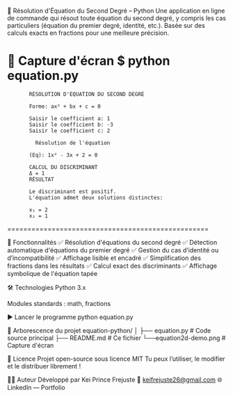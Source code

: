 🧮 Résolution d'Équation du Second Degré – Python
Une application en ligne de commande qui résout toute équation du second degré, y compris les cas particuliers (équation du premier degré, identité, etc.).
Basée sur des calculs exacts en fractions pour une meilleure précision.

📸 Capture d'écran
$ python equation.py
==================================================
           RÉSOLUTION D'ÉQUATION DU SECOND DEGRÉ    

           Forme: ax² + bx + c = 0

           Saisir le coefficient a: 1
           Saisir le coefficient b: -3
           Saisir le coefficient c: 2

             Résolution de l'équation   

           (Eq): 1x² - 3x + 2 = 0

           CALCUL DU DISCRIMINANT   
           Δ = 1
           RÉSULTAT  

           Le discriminant est positif.
           L'équation admet deux solutions distinctes:

           x₁ = 2
           x₂ = 1
==================================================

🚀 Fonctionnalités
✅ Résolution d'équations du second degré
✅ Détection automatique d'équations du premier degré
✅ Gestion du cas d’identité ou d’incompatibilité
✅ Affichage lisible et encadré
✅ Simplification des fractions dans les résultats
✅ Calcul exact des discriminants
✅ Affichage symbolique de l'équation tapée

🛠️ Technologies
Python 3.x

Modules standards : math, fractions

▶️ Lancer le programme
  python equation.py

📁 Arborescence du projet
equation-python/
│
├── equation.py   # Code source principal
├── README.md                  # Ce fichier
└──equation2d-demo.png    # Capture d'écran

📃 Licence
Projet open-source sous licence MIT
Tu peux l’utiliser, le modifier et le distribuer librement !

👨‍💻 Auteur
Développé par Kei Prince Frejuste
📧 keifrejuste26@gmail.com
🌐 LinkedIn — Portfolio
